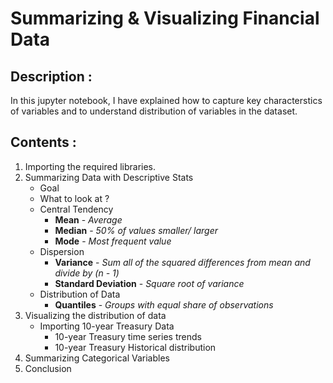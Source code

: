 # Summarizing & Visualizing Financial Data

## Description :
In this jupyter notebook, I have explained how to capture key characterstics of variables and to understand distribution of variables in the dataset.

## Contents :
1. Importing the required libraries.
2. Summarizing Data with Descriptive Stats
    - Goal
    - What to look at ?
    - Central Tendency
      - **Mean** - *Average*
      - **Median** - *50% of values smaller/ larger* 
      - **Mode** - *Most frequent value*
    - Dispersion
      - **Variance** - *Sum all of the squared differences from mean and divide by (n - 1)*
      - **Standard Deviation** - *Square root of variance*
    - Distribution of Data
      - **Quantiles** - *Groups with equal share of observations*
 3. Visualizing the distribution of data
    - Importing 10-year Treasury Data
      - 10-year Treasury time series trends
      - 10-year Treasury Historical distribution
 4. Summarizing Categorical Variables
 5. Conclusion
